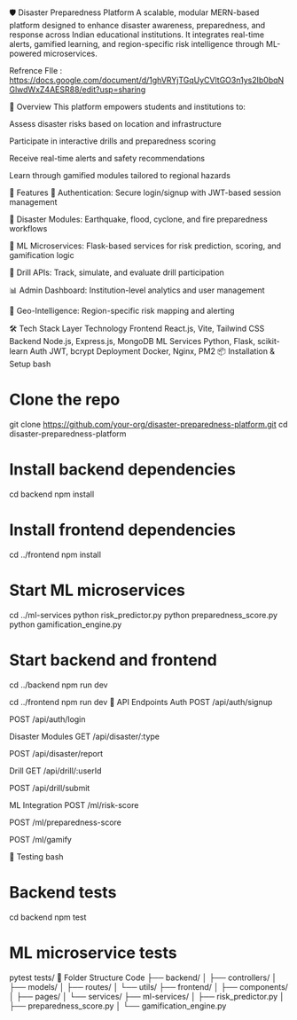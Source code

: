 🛡️ Disaster Preparedness Platform
A scalable, modular MERN-based platform designed to enhance disaster awareness, preparedness, and response across Indian educational institutions. It integrates real-time alerts, gamified learning, and region-specific risk intelligence through ML-powered microservices.

 Refrence FIle : https://docs.google.com/document/d/1ghVRYjTGqUyCVltGO3n1ys2Ib0bqNGlwdWxZ4AESR88/edit?usp=sharing
 
🧭 Overview
This platform empowers students and institutions to:

Assess disaster risks based on location and infrastructure

Participate in interactive drills and preparedness scoring

Receive real-time alerts and safety recommendations

Learn through gamified modules tailored to regional hazards

🚀 Features
🔐 Authentication: Secure login/signup with JWT-based session management

🌋 Disaster Modules: Earthquake, flood, cyclone, and fire preparedness workflows

🧠 ML Microservices: Flask-based services for risk prediction, scoring, and gamification logic

🧪 Drill APIs: Track, simulate, and evaluate drill participation

📊 Admin Dashboard: Institution-level analytics and user management

📍 Geo-Intelligence: Region-specific risk mapping and alerting

🛠️ Tech Stack
Layer	Technology
Frontend	React.js, Vite, Tailwind CSS
Backend	Node.js, Express.js, MongoDB
ML Services	Python, Flask, scikit-learn
Auth	JWT, bcrypt
Deployment	Docker, Nginx, PM2
📦 Installation & Setup
bash
# Clone the repo
git clone https://github.com/your-org/disaster-preparedness-platform.git
cd disaster-preparedness-platform

# Install backend dependencies
cd backend
npm install

# Install frontend dependencies
cd ../frontend
npm install

# Start ML microservices
cd ../ml-services
python risk_predictor.py
python preparedness_score.py
python gamification_engine.py

# Start backend and frontend
cd ../backend
npm run dev

cd ../frontend
npm run dev
🔌 API Endpoints
Auth
POST /api/auth/signup

POST /api/auth/login

Disaster Modules
GET /api/disaster/:type

POST /api/disaster/report

Drill
GET /api/drill/:userId

POST /api/drill/submit

ML Integration
POST /ml/risk-score

POST /ml/preparedness-score

POST /ml/gamify

🧪 Testing
bash
# Backend tests
cd backend
npm test

# ML microservice tests
pytest tests/
📁 Folder Structure
Code
├── backend/
│   ├── controllers/
│   ├── models/
│   ├── routes/
│   └── utils/
├── frontend/
│   ├── components/
│   ├── pages/
│   └── services/
├── ml-services/
│   ├── risk_predictor.py
│   ├── preparedness_score.py
│   └── gamification_engine.py

